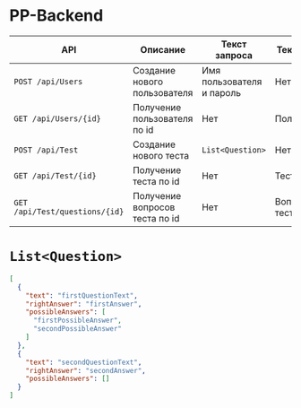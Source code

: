 # PP-Backend
| **API**                        | **Описание**                   | **Текст запроса**         | **Текст ответа** |
|--------------------------------|--------------------------------|---------------------------|------------------|
| `POST /api/Users`              | Создание нового пользователя   | Имя пользователя и пароль | Нет              |
| `GET /api/Users/{id}`          | Получение пользователя по id   | Нет                       | Пользователь     |
| `POST /api/Test`               | Создание нового теста          | `List<Question>`            | Нет              |
| `GET /api/Test/{id}`           | Получение теста по id          | Нет                       | Тест             |
| `GET /api/Test/questions/{id}` | Получение вопросов теста по id | Нет                       | Вопросы теста    |

# `List<Question>`
```json
[
  {
    "text": "firstQuestionText",
    "rightAnswer": "firstAnswer",
    "possibleAnswers": [
      "firstPossibleAnswer",
      "secondPossibleAnswer"
    ]
  },
  {
    "text": "secondQuestionText",
    "rightAnswer": "secondAnswer",
    "possibleAnswers": []
  }
]
```